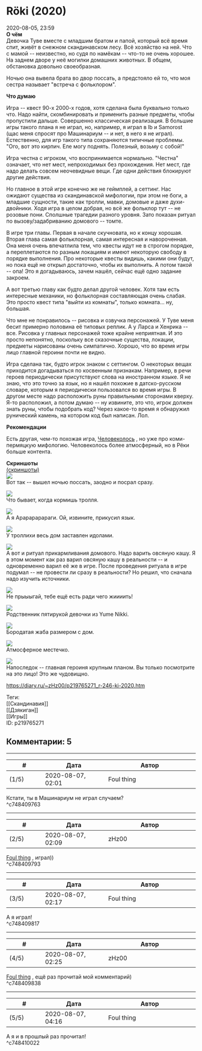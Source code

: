 Röki (2020)
===========

  
2020-08-05, 23:59  
  **О чём**    
 Девочка Туве вместе с младшим братом и папой, который всё время спит, живёт в снежном скандинавском лесу. Всё хозяйство на ней. Что с мамой -- неизвестно, но судя по намёкам -- что-то не очень хорошее. На заднем дворе у неё могилки домашних животных. В общем, обстановка довольно своеобразная.   
   
 Ночью она вывела брата во двор поссать, а предстояло ей то, что моя сестра называет "встреча с фольклором".   
   
  **Что думаю**    
   
 Игра -- квест 90-х 2000-х годов, хотя сделана была буквально только что. Надо найти, скомбинировать и применить разные предметы, чтобы пропустили дальше. Совершенно классическая реализация. В большие игры такого плана я не играл, но, например, я играл в Ib и Samorost (щас меня спросят про Машинариум -- и нет, в него я не играл). Естественно, для игр такого типа сохраняются типичные проблемы. "Ого, вот это кирпич. Еле могу поднять. Полезный, возьму с собой!"   
   
 Игра честна с игроком, что воспринимается нормально. "Честна" означает, что нет мест, непроходимых без прохождения. Нет мест, где надо делать совсем неочевидные вещи. Где одни действия блокируют другие действия.   
   
 Но главное в этой игре конечно же не геймплей, а сеттинг. Нас ожидают существа из скандинавской мифологии, при этом не боги, а младшие сущности, такие как тролли, мавки, домовые и даже духи-двойники. Ходя игра в целом добрая, но всё же фольклор тут -- не розовые пони. Сполшные трагедии разного уровня. Зато показан ритуал по вызову/задабриванию домового -- томте.   
   
 В игре три главы. Первая в начале скучновата, но к концу хорошая. Вторая глава самая фольклорная, самая интересная и навороченная. Она меня очень впечатлила тем, что квесты идут не в строгом порядке, а переплетаются по разным локациям и имеют некоторую свободу в порядке выполнения. Про некоторые квесты видишь, какими они будут, но пока ещё не открыл достаточно, чтобы их выполнить. А потом такой -- опа! Это я догадываюсь, зачем нашёл, сейчас ещё одно задание закроем.   
   
 А вот третью главу как будто делал другой человек. Хотя там есть интересные механики, но фольклорная составляющая очень слабая. Это просто квест типа "выйти из комнаты", только комната... ну, большая.   
   
 Что мне не понравилось -- рисовка и озвучка персонажей. У Туве меня бесит примерно половина её типовых реплик. А у Ларса и Хенрика -- все. Рисовка у главных персонажей тоже крайне неприятная. И это просто непонятно, поскольку все сказочные существа, локации, предметы нарисованы очень симпатично. Хорошо, что во время игры лицо главной героини почти не видно.   
   
 Игра сделана так, будто игрок знаком с сеттингом. О некоторых вещах приходится догадываться по косвенным признакам. Например, в речи героев периодически присутствуют слова на иностранном языке. Я не знаю, что это точно за язык, но я нашёл похожие в датско-русском словаре, которым я периодически пользовался во время игры. В другом месте надо расположить руны правильными сторонами кверху. Я-то расположил, а потом думаю -- ну извините, это что, игрок должен знать руны, чтобы подобрать код? Через какое-то время я обнаружил рунический камень, на котором код был написан. Лол.   
   
   
  **Рекомендации**    
   
 Есть другая, чем-то похожая игра,  [Человеколось](The%20Mooseman%20(Человеколось))  , но уже про коми-пермяцкую мифологию. Человеколось более атмосферный, но в Рёки больше контента.   
   
  **Скриншоты**    
  [(скриншоты)](https://zHz00.diary.ru/p219765271.htm?index=1#linkmore219765271m1)       
  [![](pics/XvaFhUAl.png)](https://i.imgur.com/XvaFhUA.png)    
 Вот так -- вышел ночью поссать, заодно и посрал сразу.   
   
  [![](pics/IPZRUzYl.png)](https://i.imgur.com/IPZRUzY.png)    
 Что бывает, когда кормишь тролля.   
   
  [![](pics/CZYHKS6l.png)](https://i.imgur.com/CZYHKS6.png)    
 А я Арарарарараги. Ой, извините, прикусил язык.   
   
  [![](pics/cb9tUWxl.png)](https://i.imgur.com/cb9tUWx.png)    
 У троллихи весь дом заставлен идолами.   
   
  [![](pics/1pFartfl.png)](https://i.imgur.com/1pFartf.png)    
 А вот и ритуал прикармливания домового. Надо варить овсяную кашу. Я в этом момент как раз варил овсяную кашу в реальности -- и одновременно варил её же в игре. После проведения ритуала в игре подумал -- не провести ли сразу в реальности? Но решил, что сначала надо изучить источники.   
   
  [![](pics/cCUwwq3l.png)](https://i.imgur.com/cCUwwq3.png)    
 Не прыыыгай, тебе ещё есть ради чего жиииить!   
   
  [![](pics/ISgEAPUl.png)](https://i.imgur.com/ISgEAPU.png)    
 Родственник пятирукой девочки из Yume Nikki.   
   
  [![](pics/SeFGpOfl.png)](https://i.imgur.com/SeFGpOf.png)    
 Бородатая жаба размером с дом.   
   
  [![](pics/L7FifX2l.png)](https://i.imgur.com/L7FifX2.png)    
 Атмосферное местечко.   
   
  [![](pics/NMxeoN0l.png)](https://i.imgur.com/NMxeoN0.png)    
 Напоследок -- главная героиня крупным планом. Вы только посмотрите на это лицо! Это же чудовищно.   
   
      
  
<https://diary.ru/~zHz00/p219765271_r-246-ki-2020.htm>  
  
Теги:  
[[Скандинавия]]  
[[Дзякиган]]  
[[Игры]]  
ID: p219765271  


Комментарии: 5
--------------

  


---



|         #         |              Дата              |                     Автор                     |           ID           |
| --- | --- | --- | --- |
| (1/5) | 2020-08-07, 02:01 | Foul thing | c748409763 |

  
 Кстати, ты в Машинариум не играл случаем?   
 ^c748409763

---



|         #         |              Дата              |                     Автор                     |           ID           |
| --- | --- | --- | --- |
| (2/5) | 2020-08-07, 02:09 | zHz00 | c748409793 |

  
  [Foul thing](http://foulthing.diary.ru "Temporary Internet Flies")  , играл))   
 ^c748409793

---



|         #         |              Дата              |                     Автор                     |           ID           |
| --- | --- | --- | --- |
| (3/5) | 2020-08-07, 02:17 | Foul thing | c748409817 |

  
 А я играл!   
 ^c748409817

---



|         #         |              Дата              |                     Автор                     |           ID           |
| --- | --- | --- | --- |
| (4/5) | 2020-08-07, 02:25 | zHz00 | c748409838 |

  
  [Foul thing](http://foulthing.diary.ru "Temporary Internet Flies")  , ещё раз прочитай мой комментарий)   
 ^c748409838

---



|         #         |              Дата              |                     Автор                     |           ID           |
| --- | --- | --- | --- |
| (5/5) | 2020-08-07, 04:16 | Foul thing | c748410022 |

  
 А я и в прошлый раз прочитал!   
 ^c748410022
